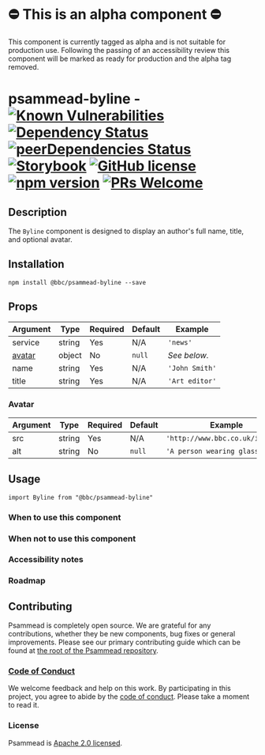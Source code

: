 # ⛔️ This is an alpha component ⛔️

This component is currently tagged as alpha and is not suitable for production use. Following the passing of an accessibility review this component will be marked as ready for production and the alpha tag removed.

# psammead-byline - [![Known Vulnerabilities](https://snyk.io/test/github/bbc/psammead/badge.svg?targetFile=packages%2Fcomponents%2Fpsammead-byline%2Fpackage.json)](https://snyk.io/test/github/bbc/psammead?targetFile=packages%2Fcomponents%2Fpsammead-byline%2Fpackage.json) [![Dependency Status](https://david-dm.org/bbc/psammead.svg?path=packages/components/psammead-byline)](https://david-dm.org/bbc/psammead?path=packages/components/psammead-byline) [![peerDependencies Status](https://david-dm.org/bbc/psammead/peer-status.svg?path=packages/components/psammead-byline)](https://david-dm.org/bbc/psammead?path=packages/components/psammead-byline&type=peer) [![Storybook](https://raw.githubusercontent.com/storybooks/brand/master/badge/badge-storybook.svg?sanitize=true)](https://bbc.github.io/psammead/?path=/story/byline--containing-image) [![GitHub license](https://img.shields.io/badge/license-Apache%202.0-blue.svg)](https://github.com/bbc/psammead/blob/latest/LICENSE) [![npm version](https://img.shields.io/npm/v/@bbc/psammead-byline.svg)](https://www.npmjs.com/package/@bbc/psammead-byline) [![PRs Welcome](https://img.shields.io/badge/PRs-welcome-brightgreen.svg)](https://github.com/bbc/psammead/blob/latest/CONTRIBUTING.md)

## Description

The `Byline` component is designed to display an author's full name, title, and optional avatar.

## Installation

```
npm install @bbc/psammead-byline --save
```

## Props

| Argument          | Type      | Required | Default   | Example                        |
| ----------------- | --------- | -------- | --------- | ------------------------------ |
| service           | string    | Yes      | N/A       | `'news'`                       |
| [avatar](#Avatar) | object    | No       | `null`    |  _See below._                  |
| name              | string    | Yes      | N/A       | `'John Smith'`                 |
| title             | string    | Yes      | N/A       | `'Art editor'`                 |

### Avatar

| Argument          | Type      | Required | Default   | Example                          |
| ----------------- | --------- | -------- | --------- | -------------------------------- |
| src               | string    | Yes      | N/A       | `'http://www.bbc.co.uk/img.jpg'` |
| alt               | string    | No       | `null`    | `'A person wearing glasses.'`    |

## Usage

<!-- Description of the component usage -->

```
import Byline from "@bbc/psammead-byline"
```

### When to use this component

<!-- Description of the where the component can be used -->

### When not to use this component

<!-- Description of the where the component shouldn't can be used -->

### Accessibility notes

<!-- Information about accessibility for this component -->

### Roadmap

<!-- Known future changes of the component -->

## Contributing

Psammead is completely open source. We are grateful for any contributions, whether they be new components, bug fixes or general improvements. Please see our primary contributing guide which can be found at [the root of the Psammead repository](https://github.com/bbc/psammead/blob/latest/CONTRIBUTING.md).

### [Code of Conduct](https://github.com/bbc/psammead/blob/latest/CODE_OF_CONDUCT.md)

We welcome feedback and help on this work. By participating in this project, you agree to abide by the [code of conduct](https://github.com/bbc/psammead/blob/latest/CODE_OF_CONDUCT.md). Please take a moment to read it.

### License

Psammead is [Apache 2.0 licensed](https://github.com/bbc/psammead/blob/latest/LICENSE).
